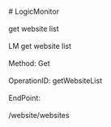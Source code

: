 <br>#     LogicMonitor</br>
<br>get website list</br>
<br>LM get website list</br>
<br>Method: Get</br>
<br>OperationID: getWebsiteList</br>
<br>EndPoint:</br>
<br>/website/websites</br>
